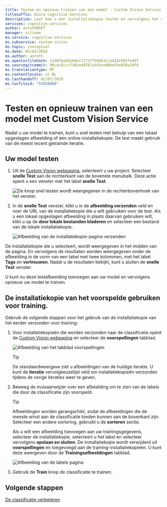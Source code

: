 ```yaml
---
title: Testen en opnieuw trainen van een model - Custom Vision Service
titlesuffix: Azure Cognitive Services
description: Leer hoe u een installatiekopie testen en vervolgens het model trainen worden gebruikt.
services: cognitive-services
author: anrothMSFT
manager: nitinme
ms.service: cognitive-services
ms.subservice: custom-vision
ms.topic: conceptual
ms.date: 05/03/2018
ms.author: anroth
ms.openlocfilehash: 21d8f6a3b10de17172ff59463cca4162585fe40f
ms.sourcegitcommit: 90cec6cccf303ad4767a343ce00befba020a10f6
ms.translationtype: MT
ms.contentlocale: nl-NL
ms.lasthandoff: 02/07/2019
ms.locfileid: "55858984"
---
```

# <a name="test-and-retrain-a-model-with-custom-vision-service"></a>Testen en opnieuw trainen van een model met Custom Vision Service

Nadat u uw model te trainen, kunt u snel testen met behulp van een lokaal opgeslagen afbeelding of een online-installatiekopie. De test maakt gebruik van de meest recent getrainde iteratie.

## <a name="test-your-model"></a>Uw model testen

1. Uit de [Custom Vision webpagina](https://customvision.ai), selecteert u uw project. Selecteer **snelle Test** aan de rechterkant van de bovenste menubalk. Deze actie opent u een venster met het label **snelle Test**.

    ![De knop snel testen wordt weergegeven in de rechterbovenhoek van het venster.](./media/test-your-model/quick-test-button.png)

2. In de **snelle Test** venster, klikt u in de **afbeelding verzenden** veld en voer de URL van de installatiekopie die u wilt gebruiken voor de test. Als u een lokaal opgeslagen afbeelding in plaats daarvan gebruiken wilt, klikt u op de **door lokale bestanden bladeren** en selecteer een bestand van de lokale installatiekopie.

    ![Afbeelding van de installatiekopie-pagina verzenden](./media/test-your-model/submit-image.png)

De installatiekopie die u selecteert, wordt weergegeven in het midden van de pagina. En vervolgens de resultaten worden weergegeven onder de afbeelding in de vorm van een tabel met twee kolommen, met het label **Tags** en **vertrouwen**. Nadat u de resultaten bekijkt, kunt u sluiten de **snelle Test** venster.

U kunt nu deze testafbeelding toevoegen aan uw model en vervolgens opnieuw uw model te trainen.

## <a name="use-the-predicted-image-for-training"></a>De installatiekopie van het voorspelde gebruiken voor training.

Gebruik de volgende stappen voor het gebruik van de installatiekopie van het eerder verzonden voor training:

1. Voor installatiekopieën die worden verzonden naar de classificatie opent de [Custom Vision webpagina](https://customvision.ai) en selecteer de __voorspellingen__ tabblad.

    ![Afbeelding van het tabblad voorspellingen](./media/test-your-model/predictions-tab.png)

    > [!TIP]
    > De standaardweergave ziet u afbeeldingen van de huidige iteratie. U kunt de __iteratie__ vervolgkeuzelijst veld om installatiekopieën verzonden tijdens de vorige iteraties weer te geven.

2. Beweeg de muisaanwijzer over een afbeelding om te zien van de labels die door de classificatie zijn voorspeld.

    > [!TIP]
    > Afbeeldingen worden gerangschikt, zodat de afbeeldingen die de meeste winst aan de classificatie bieden kunnen aan de bovenkant zijn. Selecteer een andere sortering, gebruikt u de __sorteren__ sectie.

    Als u wilt een afbeelding toevoegen aan uw trainingsgegevens, selecteer de installatiekopie, selecteert u het label en selecteer vervolgens __opslaan en sluiten__. De installatiekopie wordt verwijderd uit __voorspellingen__ en toegevoegd aan de training-installatiekopieën. U kunt deze weergeven door de __Trainingsafbeeldingen__ tabblad.

    ![Afbeelding van de labels pagina](./media/test-your-model/tag-image.png)

3. Gebruik de __Train__ knop de classificatie te trainen.

## <a name="next-steps"></a>Volgende stappen

[De classificatie verbeteren](getting-started-improving-your-classifier.md)
